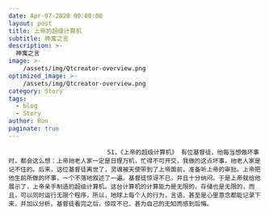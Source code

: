 ```yaml
---
date: Apr-07-2020 00:00:00
layout: post
title: 上帝的超级计算机
subtitle: 神寓之言
description: >-
  神寓之言
image: >-
    /assets/img/Qtcreator-overview.png
optimized_image: >-
    /assets/img/Qtcreator-overview.png
category: Story
tags:
  - blog
  - Story
author: Ron
paginate: true
---
```


							　　51，《上帝的超级计算机》 有位基督徒，他每当想做坏事时，都会这么想：上帝祂老人家一定是日理万机，忙得不可开交，我做的这点坏事，祂老人家是记不住的。后来，这位基督徒离世了，灵魂被天使带到了上帝面前，准备听上帝的审批。上帝把他生前所做的坏事，一个不落地叙述了一遍。基督徒惊讶不已，并且十分纳闷。于是上帝就给他展示了，上帝亲手制造的超级计算机。这台计算机的计算能力是无限的，存储也是无限的，而且，可以同时运行无限个程序，所以，地球上每个人的行为，言语，甚至是心里意念都能记录下来，并加以分析。基督徒看完之后，惊叹不已，甚为自己的无知而感到后悔。
							
							
						